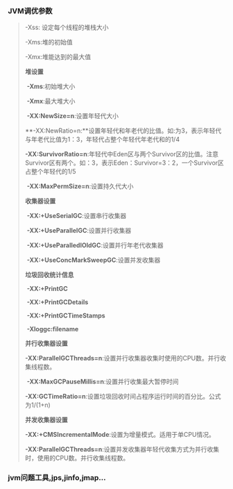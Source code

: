 ### JVM调优参数

> -Xss: 设定每个线程的堆栈大小
>
> -Xms:堆的初始值
>
> -Xmx:堆能达到的最大值
>
> 
>
> **堆设置**
>
> ​	**-Xms**:初始堆大小
>
> ​	**-Xmx**:最大堆大小
>
> ​	**-XX:NewSize=n**:设置年轻代大小
>
> ​	**-XX:NewRatio=n:**设置年轻代和年老代的比值。如:为3，表示年轻代与年老代比值为1：3，年轻代占整个年轻代年老代和的1/4
>
> ​	**-XX:SurvivorRatio=n**:年轻代中Eden区与两个Survivor区的比值。注意Survivor区有两个。如：3，表示Eden：Survivor=3：2，一个Survivor区占整个年轻代的1/5
>
> ​	**-XX:MaxPermSize=n**:设置持久代大小
>
> **收集器设置**
>
> ​	**-XX:+UseSerialGC**:设置串行收集器
>
> ​	**-XX:+UseParallelGC**:设置并行收集器
>
> ​	**-XX:+UseParalledlOldGC**:设置并行年老代收集器
>
> ​	**-XX:+UseConcMarkSweepGC**:设置并发收集器
>
> **垃圾回收统计信息**
>
> ​	**-XX:+PrintGC**
>
> ​	**-XX:+PrintGCDetails**
>
> ​	**-XX:+PrintGCTimeStamps**
>
> ​	**-Xloggc:filename**
>
> **并行收集器设置**
>
> ​	**-XX:ParallelGCThreads=n**:设置并行收集器收集时使用的CPU数。并行收集线程数。
>
> ​	**-XX:MaxGCPauseMillis=n**:设置并行收集最大暂停时间
>
> ​	**-XX:GCTimeRatio=n**:设置垃圾回收时间占程序运行时间的百分比。公式为1/(1+n)
>
> **并发收集器设置**
>
> ​	**-XX:+CMSIncrementalMode**:设置为增量模式。适用于单CPU情况。
>
> ​	**-XX:ParallelGCThreads=n**:设置并发收集器年轻代收集方式为并行收集时，使用的CPU数。并行收集线程数。

### jvm问题工具,jps,jinfo,jmap...